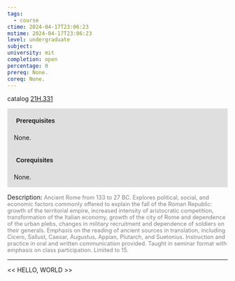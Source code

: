 ```yaml
---
tags:
  - course
ctime: 2024-04-17T23:06:23
mstime: 2024-04-17T23:06:23
level: undergraduate
subject: 
university: mit
completion: open
percentage: 0
prereq: None.
coreq: None.
---
```


catalog [21H.331](http://student.mit.edu/catalog/m21Hb.html#21H.331)

<span style="display: block; padding: 15px; background-color: rgb(100, 100, 100, 0.2);"><font id="m_prereq2371_0" style="display: block; font-family: Arial, sans-serif; font-weight: bold; padding: 5px">Prerequisites</font><br><span id="prereq2371_0">None.</span></span>
<span style="display: block; padding: 15px; background-color: rgb(100, 100, 100, 0.2);"><font id="m_coreq2371_0" style="display: block; font-family: Arial, sans-serif; font-weight: bold; padding: 5px">Corequisites</font><br><span id="coreq2371_0">None.</span></span>

<font style="">Description:</font>
<font style="color: grey; font-size: 0.8rem;">Ancient Rome from 133 to 27 BC. Explores political, social, and economic factors commonly offered to explain the fall of the Roman Republic: growth of the territorial empire, increased intensity of aristocratic competition, transformation of the Italian economy, growth of the city of Rome and dependence of the urban plebs, changes in military recruitment and dependence of soldiers on their generals.  Emphasis on the reading of ancient sources in translation, including Cicero, Sallust, Caesar, Augustus, Appian, Plutarch, and Suetonius. Instruction and practice in oral and written communication provided. Taught in seminar format with emphasis on class participation. Limited to 15.</font>



---

<< HELLO, WORLD >>
